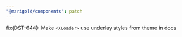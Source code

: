 ```yaml
---
"@marigold/components": patch
---
```


fix(DST-644): Make `<XLoader>` use underlay styles from theme in docs
